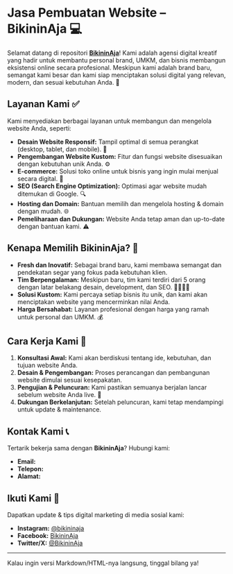 # Jasa Pembuatan Website – **BikininAja** 💻

Selamat datang di repositori [**BikininAja**](https://www.riauwebhost.com)! Kami adalah agensi digital kreatif yang hadir untuk membantu personal brand, UMKM, dan bisnis membangun eksistensi online secara profesional. Meskipun kami adalah brand baru, semangat kami besar dan kami siap menciptakan solusi digital yang relevan, modern, dan sesuai kebutuhan Anda. 🙌

## Layanan Kami ✅

Kami menyediakan berbagai layanan untuk membangun dan mengelola website Anda, seperti:

* **Desain Website Responsif:** Tampil optimal di semua perangkat (desktop, tablet, dan mobile). 📱
* **Pengembangan Website Kustom:** Fitur dan fungsi website disesuaikan dengan kebutuhan unik Anda. ⚙️
* **E-commerce:** Solusi toko online untuk bisnis yang ingin mulai menjual secara digital. 🛒
* **SEO (Search Engine Optimization):** Optimasi agar website mudah ditemukan di Google. 🔍
* **Hosting dan Domain:** Bantuan memilih dan mengelola hosting & domain dengan mudah. 🌐
* **Pemeliharaan dan Dukungan:** Website Anda tetap aman dan up-to-date dengan bantuan kami. ⚠️

## Kenapa Memilih **BikininAja**? 🌟

* **Fresh dan Inovatif:** Sebagai brand baru, kami membawa semangat dan pendekatan segar yang fokus pada kebutuhan klien.
* **Tim Berpengalaman:** Meskipun baru, tim kami terdiri dari 5 orang dengan latar belakang desain, development, dan SEO. 👩‍💻👨‍💻
* **Solusi Kustom:** Kami percaya setiap bisnis itu unik, dan kami akan menciptakan website yang mencerminkan nilai Anda.
* **Harga Bersahabat:** Layanan profesional dengan harga yang ramah untuk personal dan UMKM. 💰

## Cara Kerja Kami 🔄

1. **Konsultasi Awal:** Kami akan berdiskusi tentang ide, kebutuhan, dan tujuan website Anda.
2. **Desain & Pengembangan:** Proses perancangan dan pembangunan website dimulai sesuai kesepakatan.
3. **Pengujian & Peluncuran:** Kami pastikan semuanya berjalan lancar sebelum website Anda live. 🚀
4. **Dukungan Berkelanjutan:** Setelah peluncuran, kami tetap mendampingi untuk update & maintenance.

## Kontak Kami 📞

Tertarik bekerja sama dengan **BikininAja**? Hubungi kami:

* **Email:** 
* **Telepon:**
* **Alamat:** 

## Ikuti Kami 📲

Dapatkan update & tips digital marketing di media sosial kami:

* **Instagram:** [@bikininaja](https://instagram.com/riauwebhost)
* **Facebook:** [BikininAja](https://web.facebook.com/riauwebhost)
* **Twitter/X:** [@BikininAja](https://x.com/riauwebhost)

---

Kalau ingin versi Markdown/HTML-nya langsung, tinggal bilang ya!
